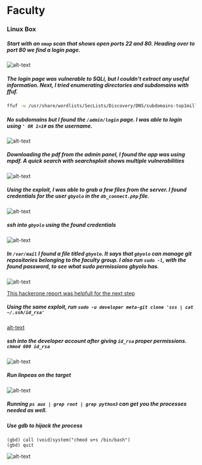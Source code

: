 # Faculty
### Linux Box

##### Start with an `nmap` scan that shows open ports 22 and 80. Heading over to port 80 we find a login page.

![alt-text](https://files.gitbook.com/v0/b/gitbook-x-prod.appspot.com/o/spaces%2Fy8s2zVHMWg1AbBm8ZLN3%2Fuploads%2FtpBc3ngEj5mgbNZW914Q%2Fimage.png?alt=media&token=7fba467f-3ef9-4a6f-a159-03292b099278 "nmap results")

##### The login page was vulnerable to SQLi, but I couldn't extract any useful information. Next, I tried enumerating directories and subdomains with ffuf.
```bash
ffuf -w /usr/share/wordlists/SecLists/Discovery/DNS/subdomains-top1million-5000.txt -H "HOST: FUZZ.faculty.htb" -u http://faculty.htb -mc 200
```
##### No subdomains but I found the `/admin/login` page. I was able to login using `' OR 1=1#` as the username.
![alt-text](https://files.gitbook.com/v0/b/gitbook-x-prod.appspot.com/o/spaces%2Fy8s2zVHMWg1AbBm8ZLN3%2Fuploads%2FCg6itFHlBhhiOALJZP5r%2Fimage.png?alt=media&token=30dde0de-b2e9-4fe5-b80f-27395a94e1c5 "admin login")

##### Downloading the pdf from the admin panel, I found the app was using mpdf. A quick search with searchsploit shows multiple vulnerabilities
![alt-text](https://files.gitbook.com/v0/b/gitbook-x-prod.appspot.com/o/spaces%2Fy8s2zVHMWg1AbBm8ZLN3%2Fuploads%2FprphWunbnrSB9vY4M32D%2Fimage.png?alt=media&token=5b78ff0c-0b6f-46b8-a589-bf2323480d49 "searchsploit results")

##### Using the exploit, I was able to grab a few files from the server. I found credentials for the user `gbyolo` in the `db_connect.php` file.
![alt-text](https://files.gitbook.com/v0/b/gitbook-x-prod.appspot.com/o/spaces%2Fy8s2zVHMWg1AbBm8ZLN3%2Fuploads%2FvWeeHIjZNECM0EfQsnv0%2Fimage.png?alt=media&token=da855f14-a017-4844-bcf0-9be0d54d9222 "db_connect.php")

##### ssh into `gbyolo` using the found credentials
![alt-text](https://files.gitbook.com/v0/b/gitbook-x-prod.appspot.com/o/spaces%2Fy8s2zVHMWg1AbBm8ZLN3%2Fuploads%2F33r9Xst9PFRyqnpjHyjG%2Fimage.png?alt=media&token=8be8d48b-6f5d-4748-9af7-8dcc7a9c08d0 "foothold")

##### In `/var/mail` I found a file titled `gbyolo`. It says that `gbyolo` can manage git repositories belonging to the faculty group. I also run `sudo -l`, with the found password, to see what sudo permissions gbyolo has.
![alt-text](https://files.gitbook.com/v0/b/gitbook-x-prod.appspot.com/o/spaces%2Fy8s2zVHMWg1AbBm8ZLN3%2Fuploads%2F33r9Xst9PFRyqnpjHyjG%2Fimage.png?alt=media&token=8be8d48b-6f5d-4748-9af7-8dcc7a9c08d0 "gbyolo file")

[This hackerone report was helpfull for the next step](https://hackerone.com/reports/728040)

##### Using the same exploit, run `sudo -u developer meta-git clone 'sss | cat ~/.ssh/id_rsa'`
[alt-text](https://files.gitbook.com/v0/b/gitbook-x-prod.appspot.com/o/spaces%2Fy8s2zVHMWg1AbBm8ZLN3%2Fuploads%2FsKtY25lSommhunlw5kUf%2Fimage.png?alt=media&token=a33d4792-104b-44c8-8630-6ca691890b69 "id_rsa")

##### ssh into the developer account after giving `id_rsa` proper permissions. `chmod 600 id_rsa`
![alt-text](https://files.gitbook.com/v0/b/gitbook-x-prod.appspot.com/o/spaces%2Fy8s2zVHMWg1AbBm8ZLN3%2Fuploads%2FsUcm3E1PKy2j5hmiQXGB%2Fimage.png?alt=media&token=1edbae46-cb9c-4cc2-ae96-fb8cee137222 "kick some shell")

##### Run linpeas on the target
![alt-text](https://files.gitbook.com/v0/b/gitbook-x-prod.appspot.com/o/spaces%2Fy8s2zVHMWg1AbBm8ZLN3%2Fuploads%2FUb7VQxgMw9z7rt8zbwr1%2Fimage.png?alt=media&token=3c5cfccc-1b1a-4ba6-b069-4362f6be46e4 "linpeas output")

##### Running `ps aux | grep root | grep python3` can get you the processes needed as well.

##### Use gdb to hijack the process

```gbd
(gbd) call (void)system("chmod u+s /bin/bash")
(gbd) quit
```
![alt-text](https://files.gitbook.com/v0/b/gitbook-x-prod.appspot.com/o/spaces%2Fy8s2zVHMWg1AbBm8ZLN3%2Fuploads%2F048527wX5mSLyoBItEyP%2Fimage.png?alt=media&token=42836c41-2e64-4fe5-ae62-479f06cab3ee "gbd")




